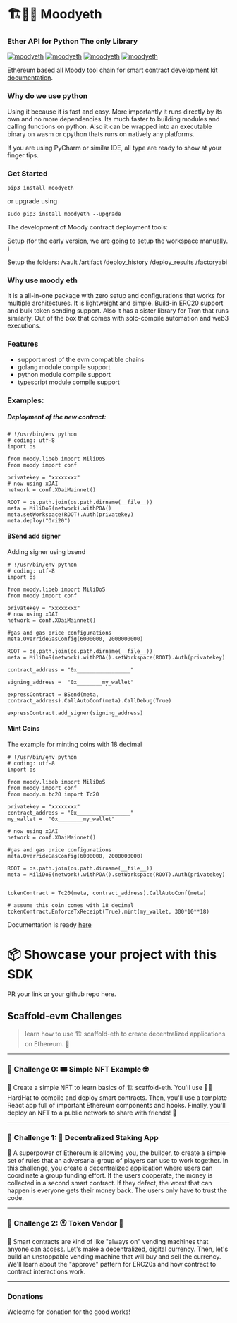 # 🏗👷🏾 Moodyeth
### Ether API for Python The only Library

[![moodyeth](https://img.shields.io/pypi/v/moodyeth?style=plastic)](https://pypi.org/project/moodyeth/)
[![moodyeth](https://img.shields.io/pypi/pyversions/moodyeth.svg)](https://pypi.org/project/moodyeth/)
[![moodyeth](https://api.travis-ci.com/tokenchain/moodyeth.svg?branch=master)](https://pypi.org/project/moodyeth/)
[![moodyeth](https://img.shields.io/github/issues/tokenchain/moodyeth.svg)](https://pypi.org/project/moodyeth/)


Ethereum based all Moody tool chain for smart contract development kit [documentation](https://htmlpreview.github.io/?https://github.com/tokenchain/moodyeth/blob/main/docs/moody/index.html).

### Why do we use python
Using it because it is fast and easy. More importantly it runs directly by its own and no more dependencies.
Its much faster to building modules and calling functions on python.
Also it can be wrapped into an executable binary on wasm or cpython thats runs on natively any platforms.

If you are using PyCharm or similar IDE, all type are ready to show at your finger tips.

### Get Started

`pip3 install moodyeth`

or upgrade using

`sudo pip3 install moodyeth --upgrade`

The development of Moody contract deployment tools:

Setup (for the early version, we are going to setup the workspace manually. )

Setup the folders:
 /vault
 /artifact
 /deploy_history
 /deploy_results
 /factoryabi

### Why use moody eth

It is a all-in-one package with zero setup and configurations that works for multiple architectures. It is lightweight and simple. Build-in ERC20 support and bulk token sending support. Also it has a sister library for Tron that runs similarly. Out of the box that comes with solc-compile automation and web3 executions.

### Features
- support most of the evm compatible chains
- golang module compile support
- python module compile support
- typescript module compile support

### Examples:

##### Deployment of the new contract:

```
# !/usr/bin/env python
# coding: utf-8
import os

from moody.libeb import MiliDoS
from moody import conf

privatekey = "xxxxxxxx"
# now using xDAI
network = conf.XDaiMainnet()

ROOT = os.path.join(os.path.dirname(__file__))
meta = MiliDoS(network).withPOA()
meta.setWorkspace(ROOT).Auth(privatekey)
meta.deploy("Ori20")

```

#### BSend add signer
Adding signer using bsend
```
# !/usr/bin/env python
# coding: utf-8
import os

from moody.libeb import MiliDoS
from moody import conf

privatekey = "xxxxxxxx"
# now using xDAI
network = conf.XDaiMainnet()

#gas and gas price configurations
meta.OverrideGasConfig(6000000, 2000000000)

ROOT = os.path.join(os.path.dirname(__file__))
meta = MiliDoS(network).withPOA().setWorkspace(ROOT).Auth(privatekey)

contract_address = "0x_________________"

signing_address =  "0x________my_wallet"

expressContract = BSend(meta, contract_address).CallAutoConf(meta).CallDebug(True)

expressContract.add_signer(signing_address)

```

#### Mint Coins
The example for minting coins with 18 decimal

```
# !/usr/bin/env python
# coding: utf-8
import os

from moody.libeb import MiliDoS
from moody import conf
from moody.m.tc20 import Tc20

privatekey = "xxxxxxxx"
contract_address = "0x_________________"
my_wallet =  "0x________my_wallet"

# now using xDAI
network = conf.XDaiMainnet()

#gas and gas price configurations
meta.OverrideGasConfig(6000000, 2000000000)

ROOT = os.path.join(os.path.dirname(__file__))
meta = MiliDoS(network).withPOA().setWorkspace(ROOT).Auth(privatekey)


tokenContract = Tc20(meta, contract_address).CallAutoConf(meta)

# assume this coin comes with 18 decimal
tokenContract.EnforceTxReceipt(True).mint(my_wallet, 300*10**18)

```

Documentation is ready [here](https://htmlpreview.github.io/?https://github.com/tokenchain/moodyeth/blob/main/docs/moody/index.html)

# 📦 Showcase your project with this SDK
PR your link or your github repo here.



## Scaffold-evm Challenges

> learn how to use 🏗 scaffold-eth to create decentralized applications on Ethereum. 🚀

---

### 🚩 Challenge 0: 🎟 Simple NFT Example 🤓

🎫 Create a simple NFT to learn basics of 🏗 scaffold-eth. You'll use 👷‍♀️ HardHat to compile and deploy smart contracts. Then, you'll use a template React app full of important Ethereum components and hooks. Finally, you'll deploy an NFT to a public network to share with friends! 🚀


---

### 🚩 Challenge 1: 🥩 Decentralized Staking App

🦸 A superpower of Ethereum is allowing you, the builder, to create a simple set of rules that an adversarial group of players can use to work together. In this challenge, you create a decentralized application where users can coordinate a group funding effort. If the users cooperate, the money is collected in a second smart contract. If they defect, the worst that can happen is everyone gets their money back. The users only have to trust the code.


---

### 🚩 Challenge 2: 🏵 Token Vendor 🤖

🤖 Smart contracts are kind of like "always on" vending machines that anyone can access. Let's make a decentralized, digital currency. Then, let's build an unstoppable vending machine that will buy and sell the currency. We'll learn about the "approve" pattern for ERC20s and how contract to contract interactions work.


---


### Donations

Welcome for donation for the good works!